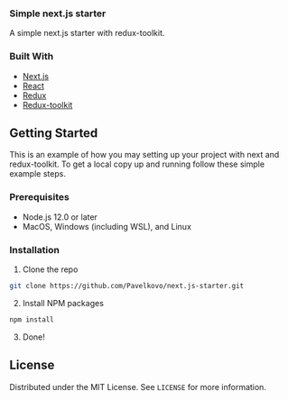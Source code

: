<!--
*** Thanks for checking out. If you have a suggestion
*** that would make this better, please fork the repo and create a pull request
*** or simply open an issue with the tag "enhancement".
*** Thanks again! :D
-->

<h3>Simple next.js starter</h3>
<p>A simple next.js starter with redux-toolkit.</p>

### Built With
* [Next.js](https://nextjs.org/)
* [React](https://reactjs.org/)
* [Redux](https://redux.js.org/)
* [Redux-toolkit](https://redux-toolkit.js.org/)

## Getting Started

This is an example of how you may setting up your project with next and redux-toolkit.
To get a local copy up and running follow these simple example steps.

### Prerequisites

* Node.js 12.0 or later
* MacOS, Windows (including WSL), and Linux

### Installation

1. Clone the repo
  ```sh
  git clone https://github.com/Pavelkovo/next.js-starter.git
  ```
2. Install NPM packages
  ```sh
  npm install
  ```
3. Done!

## License

Distributed under the MIT License. See `LICENSE` for more information.
